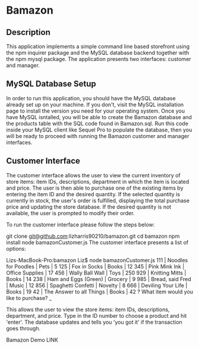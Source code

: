 # Bamazon

## Description
This application implements a simple command line based storefront using the npm inquirer package and the MySQL database backend together with the npm mysql package. The application presents two interfaces: customer and manager.

## MySQL Database Setup
In order to run this application, you should have the MySQL database already set up on your machine. If you don't, visit the MySQL installation page to install the version you need for your operating system. Once you have MySQL isntalled, you will be able to create the Bamazon database and the products table with the SQL code found in Bamazon.sql. Run this code inside your MySQL client like Sequel Pro to populate the database, then you will be ready to proceed with running the Bamazon customer and manager interfaces.

## Customer Interface
The customer interface allows the user to view the current inventory of store items: item IDs, descriptions, department in which the item is located and price. The user is then able to purchase one of the existing items by entering the item ID and the desired quantity. If the selected quantity is currently in stock, the user's order is fulfilled, displaying the total purchase price and updating the store database. If the desired quantity is not available, the user is prompted to modify their order.

To run the customer interface please follow the steps below:

git clone git@github.com:lizharris90210/bamazon.git
cd bamazon
npm install
node bamazonCustomer.js
The customer interface presents a list of options:

Lizs-MacBook-Pro:bamazon Liz$ node bamazonCustomer.js 
111 | Noodles for Poodles | Pets | 5
125 | Fox in Socks | Books | 12
345 | Pink Mink Ink | Office Supplies | 17
456 | Wally Ball Wall | Toys | 250
929 | Knitting Mitts | Books | 14
238 | Ham and Eggs (Green) | Grocery | 9
985 | Bread, said Fred | Music | 12
856 | Spaghetti Confetti | Novelty | 8
666 | Deviling Your Life | Books | 19
42 | The Answer to all Things | Books | 42
? What item would you like to purchase? _

This allows the user to view the store items: item IDs, descriptions, department, and price. Type in the ID number to choose a product and hit 'enter'. The database updates and tells you 'you got it' if the transaction goes through.

Bamazon Demo LINK